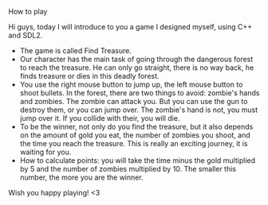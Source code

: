 How to play

Hi guys, today I will introduce to you a game I designed myself, using C++ and SDL2. 
 - The game is called Find Treasure. 
 - Our character has the main task of going through the dangerous forest to reach the treasure. He can only go straight, there is no way back, he finds treasure or dies in this deadly forest. 
 - You use the right mouse button to jump up, the left mouse button to shoot bullets. In the forest, there are two things to avoid: zombie's hands and zombies. The zombie can attack you. But you can use the gun to destroy them, or you can jump over. The zombie's hand is not, you must jump over it. If you collide with their, you will die. 
 - To be the winner, not only do you find the treasure, but it also depends on the amount of gold you eat, the number of zombies you shoot, and the time you reach the treasure. This is really an exciting journey, it is waiting for you.
 - How to calculate points: you will take the time minus the gold multiplied by 5 and the number of zombies multiplied by 10. The smaller this number, the more you are the winner.

Wish you happy playing! <3
